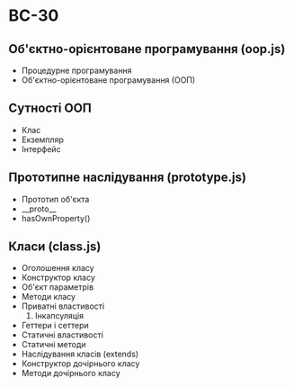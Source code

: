 # BC-30

## Об'єктно-орієнтоване програмування (oop.js)

- Процедурне програмування
- Об'єктно-орієнтоване програмування (ООП)

## Сутності ООП

- Клас
- Екземпляр
- Інтерфейс

## Прототипне наслідування (prototype.js)

- Прототип об'єкта
- \_\_proto\_\_
- hasOwnProperty()

## Класи (class.js)

- Оголошення класу
- Конструктор класу
- Об'єкт параметрів
- Методи класу
- Приватні властивості
  1. Інкапсуляція
- Геттери і сеттери
- Статичні властивості
- Статичні методи
- Наслідування класів (extends)
- Конструктор дочірнього класу
- Методи дочірнього класу
